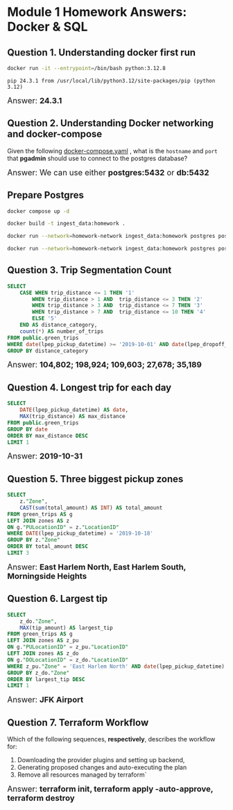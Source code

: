 # Module 1 Homework Answers: Docker & SQL

## Question 1. Understanding docker first run 

```bash
docker run -it --entrypoint=/bin/bash python:3.12.8
```
```
pip 24.3.1 from /usr/local/lib/python3.12/site-packages/pip (python 3.12)
```

<span style="font-size: 18px;">Answer: **24.3.1**</span>

## Question 2. Understanding Docker networking and docker-compose

Given the following [docker-compose.yaml](docker-compose.yaml) , what is the `hostname` and `port` that **pgadmin** should use to connect to the postgres database?

<span style="font-size: 18px;">Answer: We can use either **postgres:5432** or **db:5432**</span>

##  Prepare Postgres

```bash
docker compose up -d 
```

```bash
docker build -t ingest_data:homework .
```

```bash
docker run --network=homework-network ingest_data:homework postgres postgres postgres 5432 ny_taxi green_trips "https://github.com/DataTalksClub/nyc-tlc-data/releases/download/green/green_tripdata_2019-10.csv.gz"
```

```bash
docker run --network=homework-network ingest_data:homework postgres postgres postgres 5432 ny_taxi zones "https://github.com/DataTalksClub/nyc-tlc-data/releases/download/misc/taxi_zone_lookup.csv"
```

## Question 3. Trip Segmentation Count

```sql
SELECT
	CASE WHEN trip_distance <= 1 THEN '1'
		WHEN trip_distance > 1 AND  trip_distance <= 3 THEN '2'
		WHEN trip_distance > 3 AND  trip_distance <= 7 THEN '3'
		WHEN trip_distance > 7 AND  trip_distance <= 10 THEN '4'
		ELSE '5'
	END AS distance_category,
	count(*) AS number_of_trips
FROM public.green_trips
WHERE date(lpep_pickup_datetime) >= '2019-10-01' AND date(lpep_dropoff_datetime) < '2019-11-01'
GROUP BY distance_category
```

<span style="font-size: 18px;">Answer: **104,802;  198,924;  109,603;  27,678;  35,189**</span>

## Question 4. Longest trip for each day

```sql
SELECT 
	DATE(lpep_pickup_datetime) AS date,
	MAX(trip_distance) AS max_distance
FROM public.green_trips
GROUP BY date
ORDER BY max_distance DESC
LIMIT 1
```
<span style="font-size: 18px;">Answer: **2019-10-31**</span>

## Question 5. Three biggest pickup zones

```sql
SELECT 
	z."Zone",
	CAST(sum(total_amount) AS INT) AS total_amount
FROM green_trips AS g
LEFT JOIN zones AS z
ON g."PULocationID" = z."LocationID"
WHERE DATE(lpep_pickup_datetime) = '2019-10-18'
GROUP BY z."Zone"
ORDER BY total_amount DESC
LIMIT 3
```
<span style="font-size: 18px;">Answer: **East Harlem North, East Harlem South, Morningside Heights**</span>

## Question 6. Largest tip

```sql
SELECT
	z_do."Zone",
	MAX(tip_amount) AS largest_tip
FROM green_trips AS g
LEFT JOIN zones AS z_pu
ON g."PULocationID" = z_pu."LocationID"
LEFT JOIN zones AS z_do
ON g."DOLocationID" = z_do."LocationID"
WHERE z_pu."Zone" = 'East Harlem North' AND date(lpep_pickup_datetime) >= '2019-10-01' AND date(lpep_pickup_datetime) < '2019-11-01'
GROUP BY z_do."Zone"
ORDER BY largest_tip DESC
LIMIT 1
```
<span style="font-size: 18px;">Answer: **JFK Airport**</span>


## Question 7. Terraform Workflow

Which of the following sequences, **respectively**, describes the workflow for: 
1. Downloading the provider plugins and setting up backend,
2. Generating proposed changes and auto-executing the plan
3. Remove all resources managed by terraform`

<span style="font-size: 18px;">Answer: **terraform init, terraform apply -auto-approve, terraform destroy**</span>
